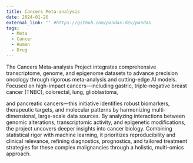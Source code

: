 ```yaml
---
title: Cancers Meta-analysis
date: 2024-01-26
external_link: '' #https://github.com/pandas-dev/pandas
tags:
  - Meta
  - Cancer
  - Human
  - Drug
---
```


The Cancers Meta-analysis Project integrates comprehensive transcriptome, genome, and epigenome datasets to advance precision oncology through rigorous meta-analysis and cutting-edge AI models. Focused on high-impact cancers—including gastric, triple-negative breast cancer (TNBC), colorectal, lung, glioblastoma, 

<!--more-->
and pancreatic cancers—this initiative identifies robust biomarkers, therapeutic targets, and molecular patterns by harmonizing multi-dimensional, large-scale data sources. By analyzing interactions between genomic alterations, transcriptomic activity, and epigenetic modifications, the project uncovers deeper insights into cancer biology. Combining statistical rigor with machine learning, it prioritizes reproducibility and clinical relevance, refining diagnostics, prognostics, and tailored treatment strategies for these complex malignancies through a holistic, multi-omics approach.